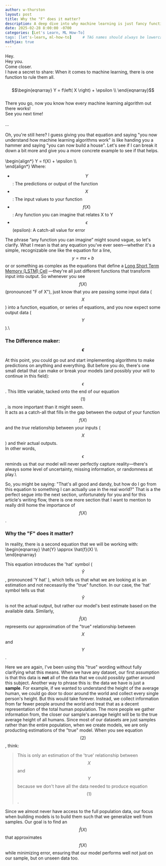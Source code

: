```yaml
---
author: w-thurston
layout: post
title: Why the "F" does it matter?
description: A deep dive into why machine learning is just fancy function fitting—plus a reminder that no model is ever truly right (thanks, \(\epsilon\) !).
date: 2025-02-28 8:00:00 -0700
categories: [Let's Learn, ML How-To]
tags: [let's-learn, ml-how-to]     # TAG names should always be lowercase
mathjax: true
---
```


Hey.\
Hey you.\
Come closer.\
I have a secret to share: When it comes to machine learning, there is one function to rule them all.\
\
$$\begin{eqnarray}
Y = f\left( X \right) + \epsilon \\
\end{eqnarray}$$
\
There you go, now you know how every machine learning algorithm out there works!\
See you next time!\
\
...\
\
Oh, you're still here?  I guess giving you that equation and saying "you now understand how machine learning algorithms work" is like handing you a hammer 
and saying "you can now build a house". Let's see if I can break it down a bit more and give you a more concrete example to see if that helps.\
\
\begin{align\*}
  Y = f(X) + \epsilon \\\\<br>
\end{align\*}
Where:  
- $$Y$$: The predictions or output of the function  
- $$X$$: The input values to your function  
- $$f(X)$$: Any function you can imagine that relates X to Y
- $$\epsilon$$ (epsilon): A catch-all value for error  

The phrase “any function you can imagine” might sound vague, so let's clarify. What I mean is that any equation you've ever seen—whether it's a simple, recognizable one like the 
equation for a line, $$y = mx + b$$ or or something as complex as the equations that define a [Long Short Term Memory (LSTM) Cell](https://colah.github.io/posts/2015-08-Understanding-LSTMs/)
—they're all just different functions that transform input into output.  So whenever you see $$f(X)$$ (pronounced "F of X"), just know that you are passing some input data ($$X$$) into
 a function, equation, or series of equations, and you now expect some output data ($$Y$$).\

### The Difference maker: $$\epsilon$$

At this point, you could go out and start implementing algorithms to make predictions on anything and everything.  But before you do, there's one small detail that can make or 
break your models (and possibly your will to continue in this field): $$\epsilon$$.  This little variable, tacked onto the end of our equation $$(1)$$, is more important than it might seem.  
It acts as a  catch-all that fills in the gap between the output of your function $$f(X)$$ and the *true* relationship between your inputs ($$X$$) and their actual outputs.  
In other words, $$\epsilon$$ reminds us that our model will never perfectly capture reality—there's always some level of uncertainty, missing information, or randomness at play.\

So, you might be saying: "That's all good and dandy, but how do I go from this equation to something I can actually use in the real world?" That is a the perfect segue into the next section,
unfortunately for you and for this article's writing flow, there is one more section that I want to mention to really drill home the importance of $$f(X)$$.

### Why the "F" does it matter?

In reality, there is a second equation that we will be working with:
\begin{eqnarray}
  \hat{Y} \approx \hat{f}(X) \\\\<br>
\end{eqnarray}

This equation introduces the 'hat' symbol ( $$\hat{Y}$$, pronounced 'Y hat' ), which tells us that what we are looking at is an estimation and not necesasrily the "true" function. In our case, 
the 'hat' symbol tells us that $$\hat{Y}$$ is not the actual output, but rather our model's best estimate based on the available data. Similarly, $$\hat{f}(X)$$ represents our approximation 
of the "true" relationship between $$X$$ and $$Y$$. 

Here we are again, I've been using this "true" wording without fully clarifying what this means.  When we have any dataset, our first assumption 
is that this data is **not** all of the data that we could possibly gather around this subject.  Another way to phrase this is: the data we have is just a **sample**. 
For example, if we wanted to understand the height of the average human, we could go door to door around the world and collect every single person's height. But this would take forever. 
Instead, we collect information from far fewer people around the world and treat that as a decent representation of the total human population.  The more people we gather information from, 
the closer our sample's average height will be to the true average height of all humans. Since most of our datasets are just samples rather than the entire population, when we create models, 
we are only producting estimations of the "true" model.  When you see equation $$(2)$$, think: 
> This is only an estimation of the 'true' relationship between $$X$$ and $$Y$$ because we don't have all the data needed to produce equation $$(1)$$.

Since we almost never have access to the full population data, our focus when building models is to build them such that we generalize well from samples. Our goal is to find an $$\hat{f}(X)$$ 
that approximates $$f(X)$$ while minimizing error, ensuring that our model performs well not just on our sample, but on unseen data too. 
 
